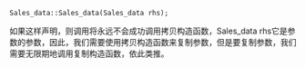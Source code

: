 ```
Sales_data::Sales_data(Sales_data rhs);
```
如果这样声明，则调用将永远不会成功调用拷贝构造函数，Sales_data rhs它是参数的参数，因此，我们需要使用拷贝构造函数来复制参数，但是要复制参数，我们需要无限期地调用复制构造函数，依此类推。